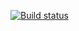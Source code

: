 [![Build status](https://build.appcenter.ms/v0.1/apps/13a2fbc7-5d3e-4147-989a-36cb97164924/branches/develop/badge)](https://appcenter.ms)
